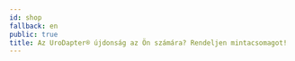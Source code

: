 ```yaml
---
id: shop
fallback: en
public: true
title: Az UroDapter® újdonság az Ön számára? Rendeljen mintacsomagot!
---
```

